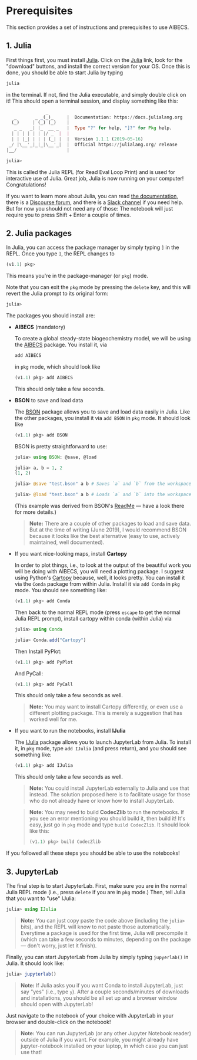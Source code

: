 # Prerequisites

This section provides a set of instructions and prerequisites to use AIBECS.

## 1. Julia

First things first, you must install [Julia](https://julialang.org). Click on the [Julia](https://julialang.org) link, look for the "download" buttons, and install the correct version for your OS.
Once this is done, you should be able to start Julia by typing

```bash
julia
```

in the terminal.
If not, find the Julia executable, and simply double click on it!
This should open a terminal session, and display something like this:

```julia
               _
   _       _ _(_)_     |  Documentation: https://docs.julialang.org
  (_)     | (_) (_)    |
   _ _   _| |_  __ _   |  Type "?" for help, "]?" for Pkg help.
  | | | | | | |/ _` |  |
  | | |_| | | | (_| |  |  Version 1.1.1 (2019-05-16)
 _/ |\__'_|_|_|\__'_|  |  Official https://julialang.org/ release
|__/                   |

julia>
```

This is called the Julia REPL (for Read Eval Loop Print) and is used for interactive use of Julia.
Great job, Julia is now running on your computer! Congratulations!

If you want to learn more about Julia, you can read [the documentation](https://docs.julialang.org/en/v1/), there is a [Discourse forum](https://discourse.julialang.org/), and there is a [Slack channel](https://julialang.slack.com/messages) if you need help.
But for now you should not need any of those: The notebook will just require you to press Shift + Enter a couple of times.

## 2. Julia packages

In Julia, you can access the package manager by simply typing `]` in the REPL.
Once you type `]`, the REPL changes to

```julia
(v1.1) pkg>
```

This means you're in the package-manager (or `pkg`) mode.

Note that you can exit the `pkg` mode by pressing the `delete` key, and this will revert the Julia prompt to its original form:

```julia
julia>
```

The packages you should install are:

- **AIBECS** (mandatory)

    To create a global steady-state biogeochemistry model, we will be using the [AIBECS](https://github.com/briochemc/AIBECS.jl) package.
    You install it, via

    ```julia
    add AIBECS
    ```

    in `pkg` mode, which should look like

    ```julia
    (v1.1) pkg> add AIBECS
    ```

    This should only take a few seconds.

- **BSON** to save and load data

    The [BSON](https://github.com/MikeInnes/BSON.jl) package allows you to save and load data easily in Julia.
    Like the other packages, you install it via `add BSON` in `pkg` mode.
    It should look like

    ```julia
    (v1.1) pkg> add BSON
    ```

    BSON is pretty straightforward to use:

    ```julia
    julia> using BSON: @save, @load

    julia> a, b = 1, 2
    (1, 2)

    julia> @save "test.bson" a b # Saves `a` and `b` from the workspace into a `test.bson` file

    julia> @load "test.bson" a b # Loads `a` and `b` into the workspace from the `test.bson` file
    ```

    (This example was derived from BSON's [ReadMe](https://github.com/MikeInnes/BSON.jl/blob/master/README.md) — have a look there for more details.)

    > **Note:**
    > There are a couple of other packages to load and save data.
    > But at the time of writing (June 2019), I would recommend BSON because it looks like the best alternative (easy to use, actively maintained, well documented).

- If you want nice-looking maps, install **Cartopy**

    In order to plot things, i.e., to look at the output of the beautiful work you will be doing with AIBECS, you will need a plotting package.
    I suggest using Python's [Cartopy](https://scitools.org.uk/cartopy/docs/latest/) because, well, it looks pretty.
    You can install it via the `Conda` package from within Julia.
    Install it via `add Conda` in `pkg` mode.
    You should see something like:

    ```julia
    (v1.1) pkg> add Conda
    ```

    Then back to the normal REPL mode (press `escape` to get the normal Julia REPL prompt), install cartopy within conda (within Julia) via

    ```julia
    julia> using Conda

    julia> Conda.add("Cartopy")
    ```


    Then Install PyPlot:
    ```julia
    (v1.1) pkg> add PyPlot
    ```

    And PyCall:
    ```julia
    (v1.1) pkg> add PyCall
    ```

    This should only take a few seconds as well.

    > **Note:**
    > You may want to install Cartopy differently, or even use a different plotting package.
    > This is merely a suggestion that has worked well for me.

- If you want to run the notebooks, install **IJulia**

    The [IJulia](https://github.com/JuliaLang/IJulia.jl) package allows you to launch JupyterLab from Julia.
    To install it, in `pkg` mode, type `add IJulia` (and press return), and you should see something like:

    ```julia
    (v1.1) pkg> add IJulia
    ```

    This should only take a few seconds as well.

    > **Note:**
    > You could install JupyterLab externally to Julia and use that instead.
    > The solution proposed here is to facilitate usage for those who do not already have or know how to install JupyterLab.

    > **Note:**
    > You may need to build **CodecZlib** to run the notebooks.
    > If you see an error mentioning you should build it, then build it!
    > It's easy, just go in `pkg` mode and type `build CodecZlib`.
    > It should look like this:
    > ```julia
    > (v1.1) pkg> build CodecZlib
    > ```

If you followed all these steps you should be able to use the notebooks!


## 3. JupyterLab

The final step is to start JupyterLab.
First, make sure you are in the normal Julia REPL mode (i.e., press `delete` if you are in `pkg` mode.)
Then, tell Julia that you want to "use" IJulia:

```julia
julia> using IJulia
```

> **Note:**
> You can just copy paste the code above (including the `julia>` bits), and the REPL will know to not paste those automatically.
> Everytime a package is used for the first time, Julia will precompile it (which can take a few seconds to minutes, depending on the package — don't worry, just let it finish).

Finally, you can start JupyterLab from Julia by simply typing `jupyerlab()` in Julia.
It should look like:

```julia
julia> jupyterlab()
```

> **Note:**
> If Julia asks you if you want Conda to install JupyterLab, just say "yes" (i.e., type `y`).
> After a couple seconds/minutes of downloads and installations, you should be all set up and a browser window should open with JupyterLab!

Just navigate to the notebook of your choice with JupyterLab in your browser and double-click on the notebook!

> **Note:**
> You can run JupyterLab (or any other Jupyter Notebook reader) outside of Julia if you want.
> For example, you might already have jupyter-notebook installed on your laptop, in which case you can just use that!

